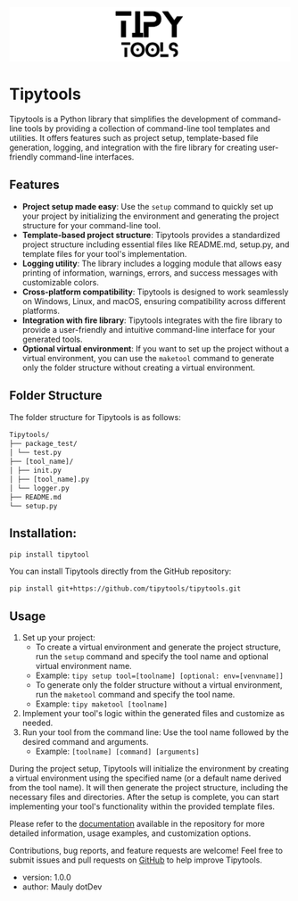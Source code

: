 ![Tipytools](tipy.png)

# Tipytools

 Tipytools is a Python library that simplifies the development of command-line tools by providing a collection of command-line tool templates and utilities. It offers features such as project setup, template-based file generation, logging, and integration with the fire library for creating user-friendly command-line interfaces.

## Features

- **Project setup made easy**: Use the `setup` command to quickly set up your project by initializing the environment and generating the project structure for your command-line tool.
- **Template-based project structure**: Tipytools provides a standardized project structure including essential files like README.md, setup.py, and template files for your tool's implementation.
- **Logging utility**: The library includes a logging module that allows easy printing of information, warnings, errors, and success messages with customizable colors.
- **Cross-platform compatibility**: Tipytools is designed to work seamlessly on Windows, Linux, and macOS, ensuring compatibility across different platforms.
- **Integration with fire library**: Tipytools integrates with the fire library to provide a user-friendly and intuitive command-line interface for your generated tools.
- **Optional virtual environment**: If you want to set up the project without a virtual environment, you can use the `maketool` command to generate only the folder structure without creating a virtual environment.

## Folder Structure

The folder structure for Tipytools is as follows:

```
Tipytools/
├── package_test/
│ └── test.py
├── [tool_name]/
│ ├── init.py
│ ├── [tool_name].py
│ └── logger.py
├── README.md
└── setup.py
```

## Installation:

```shell
pip install tipytool
```

You can install Tipytools directly from the GitHub repository:

```shell
pip install git+https://github.com/tipytools/tipytools.git
```

## Usage

1. Set up your project:
   - To create a virtual environment and generate the project structure, run the `setup` command and specify the tool name and optional virtual environment name.
   - Example: `tipy setup tool=[toolname] [optional: env=[venvname]]`
   - To generate only the folder structure without a virtual environment, run the `maketool` command and specify the tool name.
   - Example: `tipy maketool [toolname]`
2. Implement your tool's logic within the generated files and customize as needed.
3. Run your tool from the command line: Use the tool name followed by the desired command and arguments.
   - Example: `[toolname] [command] [arguments]`

During the project setup, Tipytools will initialize the environment by creating a virtual environment using the specified name (or a default name derived from the tool name). It will then generate the project structure, including the necessary files and directories. After the setup is complete, you can start implementing your tool's functionality within the provided template files.

Please refer to the [documentation](https://github.com/tipytools/tipytools) available in the repository for more detailed information, usage examples, and customization options.

Contributions, bug reports, and feature requests are welcome! Feel free to submit issues and pull requests on [GitHub](https://github.com/tipytools/tipytools) to help improve Tipytools.

- version: 1.0.0
- author: Mauly dotDev

